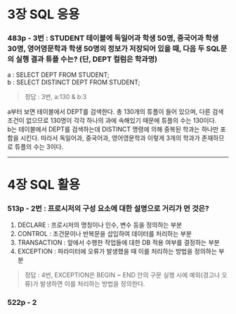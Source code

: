 # 3장 SQL 응용

### 483p - 3번 : STUDENT 테이블에 독일어과 학생 50명, 중국어과 학생 30명, 영어영문학과 학생 50명의 정보가 저장되어 있을 때, 다음 두 SQL문의 실행 결과 튜플 수는? (단, DEPT 컬럼은 학과명)  
a : SELECT DEPT FROM STUDENT;  
b : SELECT DISTINCT DEPT FROM STUDENT;  
> 정답 : 3번, a:130 & b:3

a부터 보면 <STUDENT> 테이블에서 DEPT를 검색한다. 총 130개의 튜플이 들어 있으며, 다른 검색 조건이 없으므로 130명이 각각 하나의 과에 속해있기 때문에 튜플의 수는 130이다.  
b는 <STUDENT> 테이블에서 DEPT를 검색하는데 DISTINCT 명령에 의해 중복된 학과는 하나만 포함을 시킨다. 따라서 독일어과, 중국어과, 영어영문학과 이렇게 3개의 학과가 존재하므로 튜플의 수는 3이다.
***

# 4장 SQL 활용

### 513p - 2번 : 프로시저의 구성 요소에 대한 설명으로 거리가 먼 것은?
1. DECLARE : 프로시저의 명칭이나 인수, 변수 등을 정의하는 부분
2. CONTROL : 조건문이나 반복문을 삽입하여 데이터를 처리하는 부분
3. TRANSACTION : 앞에서 수행한 작업들에 대한 DB 적용 여부를 결정하는 부분
4. EXCEPTION : 파라미터에 오류가 발생했을 때 이를 처리하는 방법을 정의하는 부분  
> 정답 : 4번, EXCEPTION은 BEGIN ~ END 안의 구문 실행 시에 예외(경고나 오류)가 발생하면 이를 처리하는 방법을 정의한다.
  
### 522p - 2
